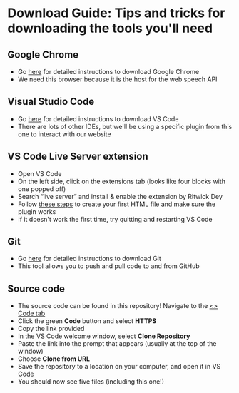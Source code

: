 # Download Guide: Tips and tricks for downloading the tools you'll need

## Google Chrome 
- Go [here](https://www.google.com/chrome/) for detailed instructions to download Google Chrome
- We need this browser because it is the host for the web speech API

## Visual Studio Code
- Go [here](https://code.visualstudio.com/download) for detailed instructions to download VS Code 
- There are lots of other IDEs, but we'll be using a specific plugin from this one to interact with our website

## VS Code Live Server extension
- Open VS Code 
- On the left side, click on the extensions tab (looks like four blocks with one popped off) 
- Search “live server” and install & enable the extension by Ritwick Dey 
- Follow [these steps](https://code.makery.ch/library/html-css/part1/) to create your first HTML file and make sure the plugin works 
- If it doesn't work the first time, try quitting and restarting VS Code 

## Git 
- Go [here](https://git-scm.com/downloads) for detailed instructions to download Git 
- This tool allows you to push and pull code to and from GitHub 

## Source code 
- The source code can be found in this repository! Navigate to the [<> Code tab](https://github.com/lindsay-greene/hackathon-workshop)
- Click the green **Code** button and select **HTTPS**
- Copy the link provided
- In the VS Code welcome window, select **Clone Repository**
- Paste the link into the prompt that appears (usually at the top of the window) 
- Choose **Clone from URL** 
- Save the repository to a location on your computer, and open it in VS Code 
- You should now see five files (including this one!)
